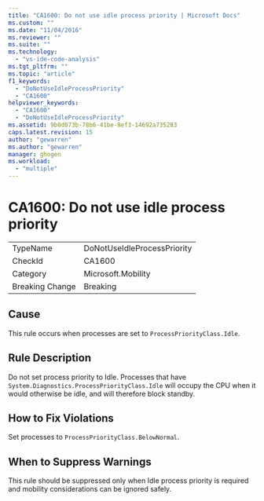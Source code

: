 ```yaml
---
title: "CA1600: Do not use idle process priority | Microsoft Docs"
ms.custom: ""
ms.date: "11/04/2016"
ms.reviewer: ""
ms.suite: ""
ms.technology: 
  - "vs-ide-code-analysis"
ms.tgt_pltfrm: ""
ms.topic: "article"
f1_keywords: 
  - "DoNotUseIdleProcessPriority"
  - "CA1600"
helpviewer_keywords: 
  - "CA1600"
  - "DoNotUseIdleProcessPriority"
ms.assetid: 9b0d073b-78b6-41be-8ef3-14692a735283
caps.latest.revision: 15
author: "gewarren"
ms.author: "gewarren"
manager: ghogen
ms.workload: 
  - "multiple"
---
```

# CA1600: Do not use idle process priority
|||  
|-|-|  
|TypeName|DoNotUseIdleProcessPriority|  
|CheckId|CA1600|  
|Category|Microsoft.Mobility|  
|Breaking Change|Breaking|  
  
## Cause  
 This rule occurs when processes are set to `ProcessPriorityClass.Idle`.  
  
## Rule Description  
 Do not set process priority to Idle. Processes that have `System.Diagnostics.ProcessPriorityClass.Idle` will occupy the CPU when it would otherwise be idle, and will therefore block standby.  
  
## How to Fix Violations  
 Set processes to `ProcessPriorityClass.BelowNormal`.  
  
## When to Suppress Warnings  
 This rule should be suppressed only when Idle process priority is required and mobility considerations can be ignored safely.